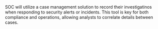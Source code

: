 SOC will utilize a case management solution to record their investigatinos when responding to security alerts or incidents. This tool is key for both compliance and operations, allowing analysts to correlate details between cases. 


